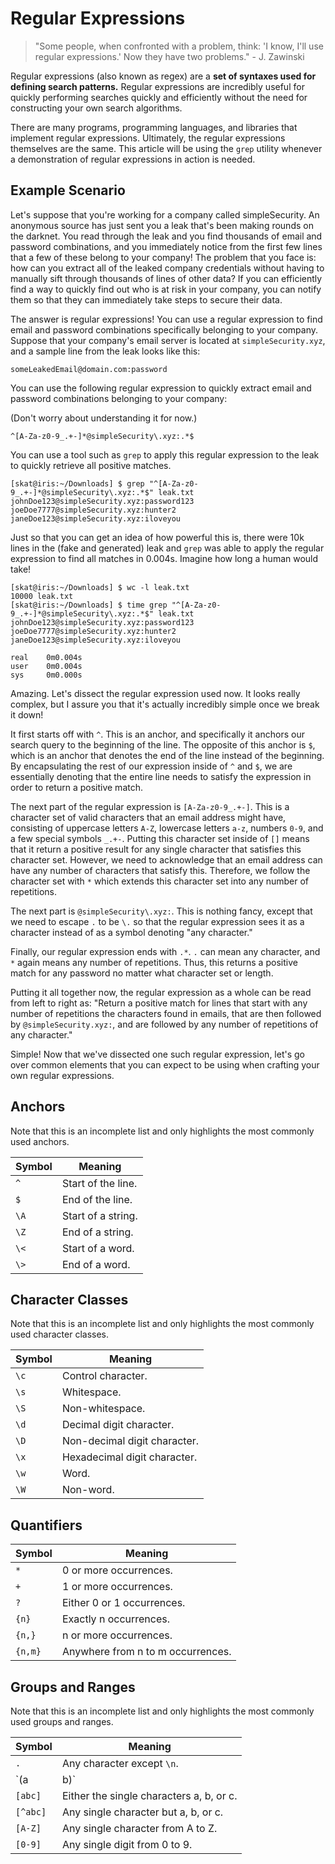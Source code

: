 # Regular Expressions

> "Some people, when confronted with a problem, think: 'I know, I'll use regular expressions.' Now they have two problems."
> \- J. Zawinski

Regular expressions (also known as regex) are a **set of syntaxes used for defining search patterns.** Regular expressions are incredibly useful for quickly performing searches quickly and efficiently without the need for constructing your own search algorithms.

There are many programs, programming languages, and libraries that implement regular expressions. Ultimately, the regular expressions themselves are the same. This article will be using the `grep` utility whenever a demonstration of regular expressions in action is needed.

## Example Scenario

Let's suppose that you're working for a company called simpleSecurity. An anonymous source has just sent you a leak that's been making rounds on the darknet. You read through the leak and you find thousands of email and password combinations, and you immediately notice from the first few lines that a few of these belong to your company! The problem that you face is: how can you extract all of the leaked company credentials without having to manually sift through thousands of lines of other data? If you can efficiently find a way to quickly find out who is at risk in your company, you can notify them so that they can immediately take steps to secure their data.

The answer is regular expressions! You can use a regular expression to find email and password combinations specifically belonging to your company. Suppose that your company's email server is located at `simpleSecurity.xyz`, and a sample line from the leak looks like this:

```
someLeakedEmail@domain.com:password
```

You can use the following regular expression to quickly extract email and password combinations belonging to your company:

(Don't worry about understanding it for now.)

```
^[A-Za-z0-9_.+-]*@simpleSecurity\.xyz:.*$
```

You can use a tool such as `grep` to apply this regular expression to the leak to quickly retrieve all positive matches.

```
[skat@iris:~/Downloads] $ grep "^[A-Za-z0-9_.+-]*@simpleSecurity\.xyz:.*$" leak.txt 
johnDoe123@simpleSecurity.xyz:password123
joeDoe7777@simpleSecurity.xyz:hunter2
janeDoe123@simpleSecurity.xyz:iloveyou
```

Just so that you can get an idea of how powerful this is, there were 10k lines in the (fake and generated) leak and `grep` was able to apply the regular expression to find all matches in 0.004s. Imagine how long a human would take!

```
[skat@iris:~/Downloads] $ wc -l leak.txt 
10000 leak.txt
[skat@iris:~/Downloads] $ time grep "^[A-Za-z0-9_.+-]*@simpleSecurity\.xyz:.*$" leak.txt
johnDoe123@simpleSecurity.xyz:password123
joeDoe7777@simpleSecurity.xyz:hunter2
janeDoe123@simpleSecurity.xyz:iloveyou

real    0m0.004s
user    0m0.004s
sys     0m0.000s
```

Amazing. Let's dissect the regular expression used now. It looks really complex, but I assure you that it's actually incredibly simple once we break it down!

It first starts off with `^`. This is an anchor, and specifically it anchors our search query to the beginning of the line. The opposite of this anchor is `$`, which is an anchor that denotes the end of the line instead of the beginning. By encapsulating the rest of our expression inside of `^` and `$`, we are essentially denoting that the entire line needs to satisfy the expression in order to return a positive match.

The next part of the regular expression is `[A-Za-z0-9_.+-]`. This is a character set of valid characters that an email address might have, consisting of uppercase letters `A-Z`, lowercase letters `a-z`, numbers `0-9`, and a few special symbols `_.+-`. Putting this character set inside of `[]` means that it return a positive result for any single character that satisfies this character set. However, we need to acknowledge that an email address can have any number of characters that satisfy this. Therefore, we follow the character set with `*` which extends this character set into any number of repetitions.

The next part is `@simpleSecurity\.xyz:`. This is nothing fancy, except that we need to escape `.` to be `\.` so that the regular expression sees it as a character instead of as a symbol denoting "any character."

Finally, our regular expression ends with `.*`. `.` can mean any character, and `*` again means any number of repetitions. Thus, this returns a positive match for any password no matter what character set or length.

Putting it all together now, the regular expression as a whole can be read from left to right as: "Return a positive match for lines that start with any number of repetitions the characters found in emails, that are then followed by `@simpleSecurity.xyz:`, and are followed by any number of repetitions of any character."

Simple! Now that we've dissected one such regular expression, let's go over common elements that you can expect to be using when crafting your own regular expressions.

## Anchors

Note that this is an incomplete list and only highlights the most commonly used anchors.

| Symbol | Meaning            |
| ------ | ------------------ |
| `^`    | Start of the line. |
| `$`    | End of the line.   |
| `\A`   | Start of a string. |
| `\Z`   | End of a string.   |
| `\<`   | Start of a word.   |
| `\>`   | End of a word.     |

## Character Classes

Note that this is an incomplete list and only highlights the most commonly used character classes.

| Symbol | Meaning                      |
| ------ | ---------------------------- |
| `\c`   | Control character.           |
| `\s`   | Whitespace.                  |
| `\S`   | Non-whitespace.              |
| `\d`   | Decimal digit character.     |
| `\D`   | Non-decimal digit character. |
| `\x`   | Hexadecimal digit character. |
| `\w`   | Word.                        |
| `\W`   | Non-word.                    |

## Quantifiers

| Symbol  | Meaning                           |
| ------- | --------------------------------- |
| `*`     | 0 or more occurrences.            |
| `+`     | 1 or more occurrences.            |
| `?`     | Either 0 or 1 occurrences.        |
| `{n}`   | Exactly n occurrences.            |
| `{n,}`  | n or more occurrences.            |
| `{n,m}` | Anywhere from n to m occurrences. |

## Groups and Ranges

Note that this is an incomplete list and only highlights the most commonly used groups and ranges.

| Symbol   | Meaning                                  |
| -------- | ---------------------------------------- |
| `.`      | Any character except `\n`.               |
| `(a|b)`  | Either a or b.                           |
| `[abc]`  | Either the single characters a, b, or c. |
| `[^abc]` | Any single character but a, b, or c.     |
| `[A-Z]`  | Any single character from A to Z.        |
| `[0-9]`  | Any single digit from 0 to 9.            |
